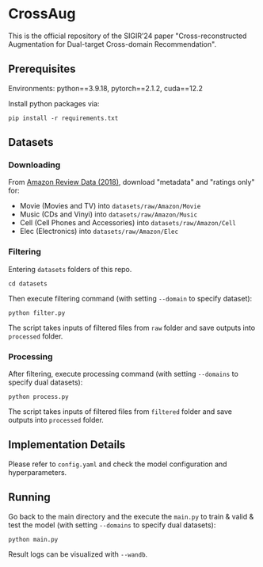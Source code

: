 # CrossAug

This is the official repository of the SIGIR'24 paper "Cross-reconstructed Augmentation for Dual-target Cross-domain Recommendation".

## Prerequisites

Environments: python==3.9.18, pytorch==2.1.2, cuda==12.2

Install python packages via:
```
pip install -r requirements.txt
```

## Datasets

### Downloading

From [Amazon Review Data (2018)](https://jmcauley.ucsd.edu/data/amazon_v2/index.html), download "metadata" and "ratings only" for:
- Movie (Movies and TV) into `datasets/raw/Amazon/Movie`
- Music (CDs and Vinyi) into `datasets/raw/Amazon/Music`
- Cell (Cell Phones and Accessories) into `datasets/raw/Amazon/Cell`
- Elec (Electronics) into `datasets/raw/Amazon/Elec`

### Filtering

Entering `datasets` folders of this repo.
```{bash}
cd datasets
```

Then execute filtering command (with setting `--domain` to specify dataset):
```{bash}
python filter.py
```
The script takes inputs of filtered files from `raw` folder and save outputs into `processed` folder.

### Processing

After filtering, execute processing command (with setting `--domains` to specify dual datasets):
```{bash}
python process.py
```
The script takes inputs of filtered files from `filtered` folder and save outputs into `processed` folder.

## Implementation Details

Please refer to `config.yaml` and check the model configuration and hyperparameters.

## Running

Go back to the main directory and the execute the `main.py` to train & valid & test the model (with setting `--domains` to specify dual datasets):
```{bash}
python main.py
```

Result logs can be visualized with `--wandb`.
